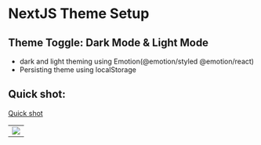# NextJS Theme Setup
## Theme Toggle: Dark Mode & Light Mode

- dark and light theming using Emotion(@emotion/styled @emotion/react)
- Persisting theme using localStorage

## Quick shot:

[Quick shot ](https://user-images.githubusercontent.com/7278348/224132178-d017a495-727f-4efa-8355-e2101f5bb57e.gif) 

<table>
<tr>
<td><img src="https://user-images.githubusercontent.com/7278348/224132178-d017a495-727f-4efa-8355-e2101f5bb57e.gif"> </td>
</tr>
</table>
